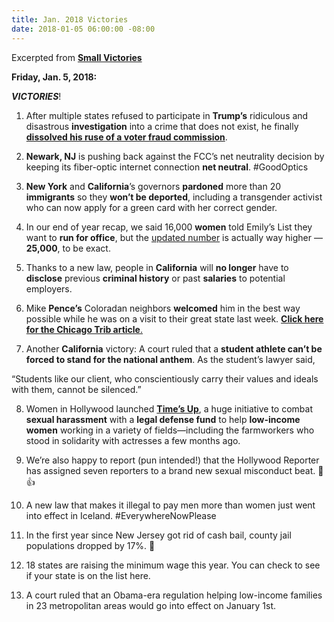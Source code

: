 ```yaml
---
title: Jan. 2018 Victories
date: 2018-01-05 06:00:00 -08:00
---
```


Excerpted from [**Small Victories**](https://www.celebratesmallvictories.com/) 

**Friday, Jan. 5, 2018:**

***VICTORIES***!

1. After multiple states refused to participate in **Trump’s** ridiculous and disastrous **investigation** into a crime that does not exist, he finally **[dissolved his ruse of a voter fraud commission](https://www.nytimes.com/2018/01/03/us/politics/trump-voter-fraud-commission.html?utm_source=Small%2BVictories%2BNewsletter&utm_campaign=fbefd8b4da-EMAIL_CAMPAIGN_2018_01_05&utm_medium=email&utm_term=0_636f315e88-fbefd8b4da-142027269&_r=0&auth=login-email)**.

2. **Newark, NJ** is pushing back against the FCC’s net neutrality decision by keeping its fiber-optic internet connection **net neutral**. #GoodOptics

3. **New York** and **California**’s governors **pardoned** more than 20 **immigrants** so they **won’t be deported**, including a transgender activist who can now apply for a green card with her correct gender.

4. In our end of year recap, we said 16,000 **women** told Emily’s List they want to **run for office**, but the [updated number](http://thehill.com/blogs/blog-briefing-room/365855-emilys-list-25000-women-have-reached-out-to-us-to-run-for-office?utm_source=Small+Victories+Newsletter&utm_campaign=fbefd8b4da-EMAIL_CAMPAIGN_2018_01_05&utm_medium=email&utm_term=0_636f315e88-fbefd8b4da-142027269) is actually way higher — **25,000**, to be exact.
 
5. Thanks to a new law, people in **California** will **no longer** have to **disclose** previous **criminal history** or past **salaries** to potential employers.

6. Mike **Pence’s** Coloradan neighbors **welcomed** him in the best way possible while he was on a visit to their great state last week.
[**Click here for the Chicago Trib article**.](http://www.chicagotribune.com/news/nationworld/ct-mike-pence-neighbors-20171230-story.html)

7. Another **California** victory: A court ruled that a **student athlete can’t be forced to stand for the national anthem**. As the student’s lawyer said,
 
“Students like our client, who conscientiously carry their values and ideals with them, cannot be silenced.”

8. Women in Hollywood launched **[Time’s Up](https://www.timesupnow.com/)**, a huge initiative to combat **sexual harassment** with a **legal defense fund** to help **low-income women** working in a variety of fields—including the farmworkers who stood in solidarity with actresses a few months ago.

9. We’re also happy to report (pun intended!) that the Hollywood Reporter has assigned seven reporters to a brand new sexual misconduct beat. 📰 👍

10. A new law that makes it illegal to pay men more than women just went into effect in Iceland. #EverywhereNowPlease

11. In the first year since New Jersey got rid of cash bail, county jail populations dropped by 17%. 🙌

12. 18 states are raising the minimum wage this year. You can check to see if your state is on the list here.

13. A court ruled that an Obama-era regulation helping low-income families in 23 metropolitan areas would go into effect on January 1st.